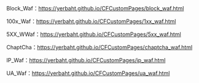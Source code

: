 Block_Waf：https://yerbaht.github.io/CFCustomPages/block_waf.html

100x_Waf：https://yerbaht.github.io/CFCustomPages/1xx_waf.html

5XX_WWaf：https://yerbaht.github.io/CFCustomPages/5xx_waf.html

ChaptCha：https://yerbaht.github.io/CFCustomPages/chaptcha_waf.html

IP_Waf：https://yerbaht.github.io/CFCustomPages/ip_waf.html

UA_Waf：https://yerbaht.github.io/CFCustomPages/ua_waf.html
